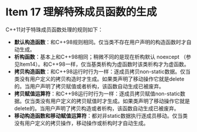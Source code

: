 # Item 17 理解特殊成员函数的生成

C++11对于特珠成员函数处理的规则如下：

- **默认构造函数**：和C++98规则相同。仅当类不存在⽤户声明的构造函数时才⾃动⽣成。
- **析构函数**：基本上和C++98相同；稍微不同的是现在析构默认 noexcept （参⻅Item14）。和C++98⼀样，仅当基类析构为虚函数时该类析构才为虚函数。
- **拷⻉构造函数**：和C++98运⾏时⾏为⼀样：逐成员拷⻉non-static数据。仅当类没有⽤户定义的拷⻉构造时才⽣成。如果类声明了移动操作它就是delete的。当⽤户声明了拷⻉赋值或者析构，该函数⾃动⽣成已被废弃。
- **拷⻉赋值运算符**：和C++98运⾏时⾏为⼀样：逐成员拷⻉赋值non-static数据。仅当类没有⽤户定义的拷⻉赋值时才⽣成。如果类声明了移动操作它就是delete的。当⽤户声明了拷⻉构造或者析构，该函数⾃动⽣成已被废弃。
- **移动构造函数和移动赋值运算符**：都对⾮static数据执⾏逐成员移动。仅当类没有⽤户定义的拷⻉操作，移动操作或析构时才⾃动⽣成。
